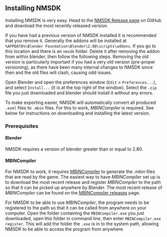 ## Installing NMSDK

Installing NMSDK is very easy. Head to the [NMSDK Release page](https://github.com/monkeyman192/NMSDK/releases) on GitHub and download the most recently released version.

If you have had a previous version of NMSDK installed it is recommended that you remove it.
Generally the addons will be installed at `%APPDATA%\Blender Foundation\Blender\2.80\scripts\addons`. If you go to this location and there is an `nmsdk` folder. Delete it after removing the addon from within blender, then follow the following steps.
Removing the old version is particularly important if you had a very old version (pre-proper versioning), as there have been many internal changes to NMSDK since then and the old files will clash, causing odd issues.

Open Blender and open the preferences window (`Edit` > `Preferences...`), and select `Install...` (it is at the top right of the window).
Select the `.zip` file you just downloaded and blender should install it without any errors.

To make exporting easier, NMSDK will automatically convert all produced `.exml` files to `.mbin` files. For this to work, *MBINCompiler* is required. See below for instructions on downloading and installing the latest version.

### Prerequisites

#### Blender

NMSDK requires a version of blender greater than or equal to 2.80.

#### MBINCompiler

For NMSDK to work, it requires [MBINCompiler](https://github.com/monkeyman192/MBINCompiler)
to generate the *.mbin* files that are read by the game.
The easiest way to have *MBINCompiler* set up is to download the most recent
release and register *MBINCompiler* to the path so that it can be picked up
anywhere by Blender.
The most recent release of *MBINCompiler* can be found on the [MBINCompiler releases](https://github.com/monkeyman192/MBINCompiler/releases) page.

For NMSDK to be able to use *MBINCompiler*, the program needs to be registered to the path so that it can be called from anywhere on your computer.
Open the folder containing the `MBINCompiler.exe` you just downloaded, open this folder in command line, then enter `MBINCompiler.exe register`.
This will add the folder the `.exe` is in to the system path, allowing NMSDK to be able to access the program from anywhere.
